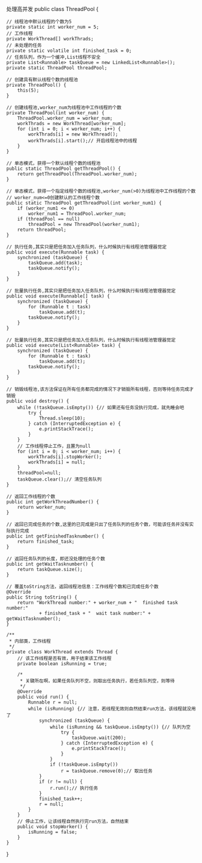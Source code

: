 
处理高并发
public class ThreadPool {

    // 线程池中默认线程的个数为5
    private static int worker_num = 5;
    // 工作线程
    private WorkThread[] workThrads;
    // 未处理的任务
    private static volatile int finished_task = 0;
    // 任务队列，作为一个缓冲,List线程不安全
    private List<Runnable> taskQueue = new LinkedList<Runnable>();
    private static ThreadPool threadPool;

    // 创建具有默认线程个数的线程池
    private ThreadPool() {
        this(5);
    }

    // 创建线程池,worker_num为线程池中工作线程的个数
    private ThreadPool(int worker_num) {
        ThreadPool.worker_num = worker_num;
        workThrads = new WorkThread[worker_num];
        for (int i = 0; i < worker_num; i++) {
            workThrads[i] = new WorkThread();
            workThrads[i].start();// 开启线程池中的线程
        }
    }

    // 单态模式，获得一个默认线程个数的线程池
    public static ThreadPool getThreadPool() {
        return getThreadPool(ThreadPool.worker_num);
    }

    // 单态模式，获得一个指定线程个数的线程池,worker_num(>0)为线程池中工作线程的个数
    // worker_num<=0创建默认的工作线程个数
    public static ThreadPool getThreadPool(int worker_num1) {
        if (worker_num1 <= 0)
            worker_num1 = ThreadPool.worker_num;
        if (threadPool == null)
            threadPool = new ThreadPool(worker_num1);
        return threadPool;
    }

    // 执行任务,其实只是把任务加入任务队列，什么时候执行有线程池管理器觉定
    public void execute(Runnable task) {
        synchronized (taskQueue) {
            taskQueue.add(task);
            taskQueue.notify();
        }
    }

    // 批量执行任务,其实只是把任务加入任务队列，什么时候执行有线程池管理器觉定
    public void execute(Runnable[] task) {
        synchronized (taskQueue) {
            for (Runnable t : task)
                taskQueue.add(t);
            taskQueue.notify();
        }
    }

    // 批量执行任务,其实只是把任务加入任务队列，什么时候执行有线程池管理器觉定
    public void execute(List<Runnable> task) {
        synchronized (taskQueue) {
            for (Runnable t : task)
                taskQueue.add(t);
            taskQueue.notify();
        }
    }

    // 销毁线程池,该方法保证在所有任务都完成的情况下才销毁所有线程，否则等待任务完成才销毁
    public void destroy() {
        while (!taskQueue.isEmpty()) {// 如果还有任务没执行完成，就先睡会吧
            try {
                Thread.sleep(10);
            } catch (InterruptedException e) {
                e.printStackTrace();
            }
        }
        // 工作线程停止工作，且置为null
        for (int i = 0; i < worker_num; i++) {
            workThrads[i].stopWorker();
            workThrads[i] = null;
        }
        threadPool=null;
        taskQueue.clear();// 清空任务队列
    }

    // 返回工作线程的个数
    public int getWorkThreadNumber() {
        return worker_num;
    }

    // 返回已完成任务的个数,这里的已完成是只出了任务队列的任务个数，可能该任务并没有实际执行完成
    public int getFinishedTasknumber() {
        return finished_task;
    }

    // 返回任务队列的长度，即还没处理的任务个数
    public int getWaitTasknumber() {
        return taskQueue.size();
    }

    // 覆盖toString方法，返回线程池信息：工作线程个数和已完成任务个数
    @Override
    public String toString() {
        return "WorkThread number:" + worker_num + "  finished task number:"
                + finished_task + "  wait task number:" + getWaitTasknumber();
    }

    /**
     * 内部类，工作线程
     */
    private class WorkThread extends Thread {
        // 该工作线程是否有效，用于结束该工作线程
        private boolean isRunning = true;

        /*
         * 关键所在啊，如果任务队列不空，则取出任务执行，若任务队列空，则等待
         */
        @Override
        public void run() {
            Runnable r = null;
            while (isRunning) {// 注意，若线程无效则自然结束run方法，该线程就没用了
                synchronized (taskQueue) {
                    while (isRunning && taskQueue.isEmpty()) {// 队列为空
                        try {
                            taskQueue.wait(200);
                        } catch (InterruptedException e) {
                            e.printStackTrace();
                        }
                    }
                    if (!taskQueue.isEmpty())
                        r = taskQueue.remove(0);// 取出任务
                }
                if (r != null) {
                    r.run();// 执行任务
                }
                finished_task++;
                r = null;
            }
        }
        // 停止工作，让该线程自然执行完run方法，自然结束
        public void stopWorker() {
            isRunning = false;
        }
    }
}
